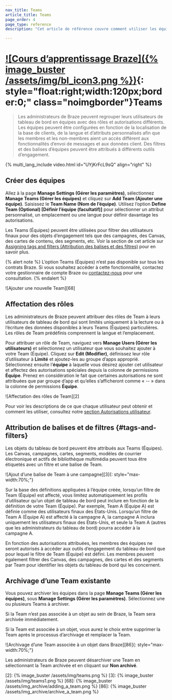 ```yaml
---
nav_title: Teams
article_title: Teams
page_order: 4
page_type: reference
description: "Cet article de référence couvre comment utiliser les équipes Braze dans le tableau de bord. Ici, vous pouvez apprendre comment créer des équipes, attribuer des rôles, des balises et des filtres."

---
```


# [![Cours d’apprentissage Braze]({% image_buster /assets/img/bl_icon3.png %})](https://learning.braze.com/dive-into-braze-teams/869939){: style="float:right;width:120px;border:0;" class="noimgborder"}Teams

> Les administrateurs de Braze peuvent regrouper leurs utilisateurs de tableau de bord en équipes avec des rôles et autorisations différents. Les équipes peuvent être configurées en fonction de la localisation de la base de clients, de la langue et d’attributs personnalisés afin que les membres et les non-membres aient un accès différent aux fonctionnalités d’envoi de messages et aux données client. Des filtres et des balises d’équipes peuvent être attribués à différents outils d’engagement. 

{% multi_lang_include video.html id="UYjKrFcL9sQ" align="right" %}

## Créer des équipes

Allez à la page **Manage Settings (Gérer les paramètres)**, sélectionnez **Manage Teams (Gérer les équipes)** et cliquez sur <i class="fas fa-plus"></i> **Add Team (Ajouter une équipe)**. Saisissez le **Team Name (Nom de l’équipe)**. Utilisez l’option **Define Team (Optional) [Définir l’équipe (facultatif)]** pour sélectionner un attribut personnalisé, un emplacement ou une langue pour définir davantage les autorisations. 

Les Teams (Équipes) peuvent être utilisées pour filtrer des utilisateurs finaux pour des objets d’engagement tels que des campagnes, des Canvas, des cartes de contenu, des segments, etc. Voir la section de cet article sur [Assigning tags and filters (Attribution des balises et des filtres)](#tags-and-filters) pour en savoir plus. 

{% alert note %}
L’option Teams (Équipes) n’est pas disponible sur tous les contrats Braze. Si vous souhaitez accéder à cette fonctionnalité, contactez votre gestionnaire de compte Braze ou [contactez-nous](mailto:success@braze.com) pour une consultation.
{% endalert %}

![Ajouter une nouvelle Team][68]

## Affectation des rôles

Les administrateurs de Braze peuvent attribuer des rôles de Team à leurs utilisateurs de tableau de bord qui sont limités uniquement à la lecture ou à l’écriture des données disponibles à leurs Teams (Équipes) particulières. Les rôles de Team prédéfinis comprennent la langue et l’emplacement. 

Pour attribuer un rôle de Team, naviguez vers **Manage Users (Gérer les utilisateurs)** et sélectionnez un utilisateur que vous souhaitez ajouter à votre Team (Équipe). Cliquez sur <i class="fa fa-edit"></i> **Edit (Modifier)**, définissez leur rôle d’utilisateur à **Limité** et ajoutez-les au groupe d’apps approprié. Sélectionnez ensuite l’**équipe** à laquelle vous désirez ajouter cet utilisateur et affectez des autorisations spéciales depuis la colonne de permissions **Équipe**. Prenez en considération le fait que certaines autorisations ne sont attribuées que par groupe d’app et qu’elles s’afficheront comme « -- » dans la colonne de permissions **Équipe**.

![Affectation des rôles de Team][2]

Pour voir les descriptions de ce que chaque utilisateur peut obtenir et comment les utiliser, consultez notre [section Autorisations utilisateur]({{site.baseurl}}/user_guide/administrative/manage_your_braze_users/user_permissions/#editing-user-permissions).

## Attribution de balises et de filtres {#tags-and-filters}

Les objets du tableau de bord peuvent être attribués aux Teams (Équipes). Les Canvas, campagnes, cartes, segments, modèles de courrier électronique et actifs de bibliothèque multimédia peuvent tous être étiquetés avec un filtre et une balise de Team. 
 
![Ajout d’une balise de Team à une campagne][3]{: style="max-width:70%;"}

Sur la base des définitions appliquées à l’équipe créée, lorsqu’un filtre de Team (Équipe) est affecté, vous limitez automatiquement les profils d’utilisateur qu’un objet de tableau de bord peut inclure en fonction de la définition de votre Team (Équipe). Par exemple, Team A (Équipe A) est définie comme des utilisateurs finaux des États-Unis. Lorsqu’un filtre de Team A (Équipe A) est affecté à la campagne A, la campagne A inclura uniquement les utilisateurs finaux des États-Unis, et seule la Team A (autres que les administrateurs du tableau de bord) pourra accéder à la campagne A. 

En fonction des autorisations attribuées, les membres des équipes ne seront autorisés à accéder aux outils d’engagement du tableau de bord que pour lequel le filtre de Team (Équipe) est défini. Les membres peuvent également filtrer des Canvas, des campagnes, des cartes et des segments par Team pour identifier les objets du tableau de bord qui les concernent.

## Archivage d’une Team existante

Vous pouvez archiver les équipes dans la page **Manage Teams (Gérer les équipes)**, sous **Manage Settings (Gérer les paramètres)**. Sélectionnez une ou plusieurs Teams à archiver.

Si la Team n’est pas associée à un objet au sein de Braze, la Team sera archivée immédiatement.

Si la Team est associée à un objet, vous aurez le choix entre supprimer la Team après le processus d’archivage et remplacer la Team.

![Archivage d’une Team associée à un objet dans Braze][86]{: style="max-width:70%;"}

Les administrateurs de Braze peuvent désarchiver une Team en sélectionnant la Team archivée et en cliquant sur **Non archivé**.

[2]: {% image_buster /assets/img/teams.png %}
[3]: {% image_buster /assets/img/teams1.png %}
[68]: {% image_buster /assets/img_archive/adding_a_team.png %}
[86]: {% image_buster /assets/img_archive/archive_a_team.png %}
